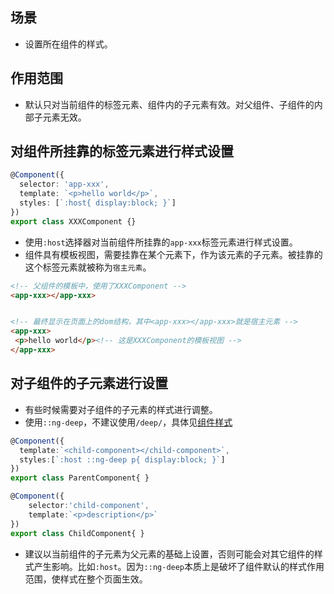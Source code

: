 ## 场景
- 设置所在组件的样式。

## 作用范围
- 默认只对当前组件的标签元素、组件内的子元素有效。对父组件、子组件的内部子元素无效。
  
## 对组件所挂靠的标签元素进行样式设置
```ts
@Component({
  selector: 'app-xxx',
  template: `<p>hello world</p>`,
  styles: [`:host{ display:block; }`]
})
export class XXXComponent {}
```
- 使用`:host`选择器对当前组件所挂靠的`app-xxx`标签元素进行样式设置。
- 组件具有模板视图，需要挂靠在某个元素下，作为该元素的子元素。被挂靠的这个标签元素就被称为`宿主元素`。
```html
<!-- 父组件的模板中，使用了XXXComponent -->
<app-xxx></app-xxx>


<!-- 最终显示在页面上的dom结构，其中<app-xxx></app-xxx>就是宿主元素 -->
<app-xxx>
 <p>hello world</p><!-- 这是XXXComponent的模板视图 -->
</app-xxx>
```

## 对子组件的子元素进行设置
- 有些时候需要对子组件的子元素的样式进行调整。
- 使用`::ng-deep`，不建议使用`/deep/`，具体见[组件样式](https://angular.cn/guide/component-styles#deprecated-deep--and-ng-deep)
```ts
@Component({
  template:`<child-component></child-component>`, 
  styles:[`:host ::ng-deep p{ display:block; }`]
})
export class ParentComponent{ }

@Component({
    selector:'child-component',
    template:`<p>description</p>`
})
export class ChildComponent{ }
```
- 建议以当前组件的子元素为父元素的基础上设置，否则可能会对其它组件的样式产生影响。比如`:host`。因为`::ng-deep`本质上是破坏了组件默认的样式作用范围，使样式在整个页面生效。
  
